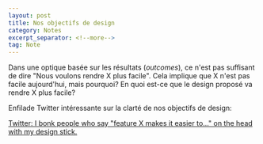 ```yaml
---
layout: post
title: Nos objectifs de design
category: Notes
excerpt_separator: <!--more-->
tag: Note
---
```


Dans une optique basée sur les résultats (*outcomes*), ce n'est pas suffisant de dire "Nous voulons rendre X plus facile". Cela implique que X n'est pas facile aujourd'hui, mais pourquoi? En quoi est-ce que le design proposé va rendre X plus facile? 

<!--more-->


Enfilade Twitter intéressante sur la clarté de nos objectifs de design:

[Twitter: I bonk people who say "feature X makes it easier to..." on the head with my design stick. ](https://twitter.com/PavelASamsonov/status/1597660843746897922)
